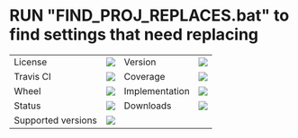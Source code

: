 # RUN "FIND_PROJ_REPLACES.bat" to find settings that need replacing


<table>
    <tr>
        <td>License</td>
        <td><img src='https://img.shields.io/pypi/l/django-filter-property.svg'></td>
        <td>Version</td>
        <td><img src='https://img.shields.io/pypi/v/django-filter-property.svg'></td>
    </tr>
    <tr>
        <td>Travis CI</td>
        <td><img src='https://travis-ci.com/ericziethen/django-filter-property.svg?branch=master'></td>
        <td>Coverage</td>
        <td><img src='https://codecov.io/gh/ericziethen/django-filter-property/branch/master/graph/badge.svg'></td>
    </tr>
    <tr>
        <td>Wheel</td>
        <td><img src='https://img.shields.io/pypi/wheel/django-filter-property.svg'></td>
        <td>Implementation</td>
        <td><img src='https://img.shields.io/pypi/implementation/django-filter-property.svg'></td>
    </tr>
    <tr>
        <td>Status</td>
        <td><img src='https://img.shields.io/pypi/status/django-filter-property.svg'></td>
        <td>Downloads</td>
        <td><img src='https://img.shields.io/pypi/dm/django-filter-property.svg'></td>
    </tr>
    <tr>
        <td>Supported versions</td>
        <td><img src='https://img.shields.io/pypi/pyversions/django-filter-property.svg'></td>
    </tr>
</table>

